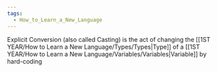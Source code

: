 ```yaml
---
tags:
  - How_to_Learn_a_New_Language
---
```

Explicit Conversion (also called Casting) is the act of changing the [[1ST YEAR/How to Learn a New Language/Types/Types|Type]] of a [[1ST YEAR/How to Learn a New Language/Variables/Variables|Variable]] by hard-coding